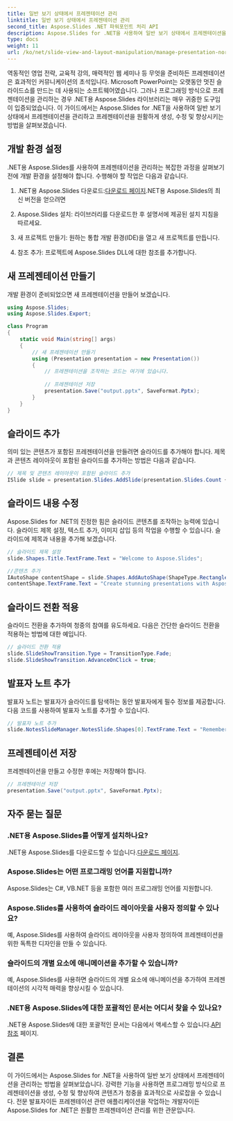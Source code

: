 ```yaml
---
title: 일반 보기 상태에서 프레젠테이션 관리
linktitle: 일반 보기 상태에서 프레젠테이션 관리
second_title: Aspose.Slides .NET 파워포인트 처리 API
description: Aspose.Slides for .NET을 사용하여 일반 보기 상태에서 프레젠테이션을 관리하는 방법을 알아보세요. 단계별 지침과 완전한 소스 코드를 사용하여 프로그래밍 방식으로 프레젠테이션을 생성, 수정 및 향상합니다.
type: docs
weight: 11
url: /ko/net/slide-view-and-layout-manipulation/manage-presentation-normal-view-state/
---
```


역동적인 영업 전략, 교육적 강의, 매력적인 웹 세미나 등 무엇을 준비하든 프레젠테이션은 효과적인 커뮤니케이션의 초석입니다. Microsoft PowerPoint는 오랫동안 멋진 슬라이드쇼를 만드는 데 사용되는 소프트웨어였습니다. 그러나 프로그래밍 방식으로 프레젠테이션을 관리하는 경우 .NET용 Aspose.Slides 라이브러리는 매우 귀중한 도구임이 입증되었습니다. 이 가이드에서는 Aspose.Slides for .NET을 사용하여 일반 보기 상태에서 프레젠테이션을 관리하고 프레젠테이션을 원활하게 생성, 수정 및 향상시키는 방법을 살펴보겠습니다.

   
## 개발 환경 설정

.NET용 Aspose.Slides를 사용하여 프레젠테이션을 관리하는 복잡한 과정을 살펴보기 전에 개발 환경을 설정해야 합니다. 수행해야 할 작업은 다음과 같습니다.

1.  .NET용 Aspose.Slides 다운로드:[다운로드 페이지](https://releases.aspose.com/slides/net/).NET용 Aspose.Slides의 최신 버전을 얻으려면

2. Aspose.Slides 설치: 라이브러리를 다운로드한 후 설명서에 제공된 설치 지침을 따르세요.

3. 새 프로젝트 만들기: 원하는 통합 개발 환경(IDE)을 열고 새 프로젝트를 만듭니다.

4. 참조 추가: 프로젝트에 Aspose.Slides DLL에 대한 참조를 추가합니다.

## 새 프레젠테이션 만들기

개발 환경이 준비되었으면 새 프레젠테이션을 만들어 보겠습니다.

```csharp
using Aspose.Slides;
using Aspose.Slides.Export;

class Program
{
    static void Main(string[] args)
    {
        // 새 프레젠테이션 만들기
        using (Presentation presentation = new Presentation())
        {
            // 프레젠테이션을 조작하는 코드는 여기에 있습니다.
            
            // 프레젠테이션 저장
            presentation.Save("output.pptx", SaveFormat.Pptx);
        }
    }
}
```

## 슬라이드 추가

의미 있는 콘텐츠가 포함된 프레젠테이션을 만들려면 슬라이드를 추가해야 합니다. 제목과 콘텐츠 레이아웃이 포함된 슬라이드를 추가하는 방법은 다음과 같습니다.

```csharp
// 제목 및 콘텐츠 레이아웃이 포함된 슬라이드 추가
ISlide slide = presentation.Slides.AddSlide(presentation.Slides.Count + 1, presentation.SlideMaster.CustomLayouts[LayoutType.TitleAndObject]);
```

## 슬라이드 내용 수정

Aspose.Slides for .NET의 진정한 힘은 슬라이드 콘텐츠를 조작하는 능력에 있습니다. 슬라이드 제목 설정, 텍스트 추가, 이미지 삽입 등의 작업을 수행할 수 있습니다. 슬라이드에 제목과 내용을 추가해 보겠습니다.

```csharp
// 슬라이드 제목 설정
slide.Shapes.Title.TextFrame.Text = "Welcome to Aspose.Slides";

//콘텐츠 추가
IAutoShape contentShape = slide.Shapes.AddAutoShape(ShapeType.Rectangle, 50, 100, 600, 300);
contentShape.TextFrame.Text = "Create stunning presentations with Aspose.Slides!";
```

## 슬라이드 전환 적용

슬라이드 전환을 추가하여 청중의 참여를 유도하세요. 다음은 간단한 슬라이드 전환을 적용하는 방법에 대한 예입니다.

```csharp
// 슬라이드 전환 적용
slide.SlideShowTransition.Type = TransitionType.Fade;
slide.SlideShowTransition.AdvanceOnClick = true;
```

## 발표자 노트 추가

발표자 노트는 발표자가 슬라이드를 탐색하는 동안 발표자에게 필수 정보를 제공합니다. 다음 코드를 사용하여 발표자 노트를 추가할 수 있습니다.

```csharp
// 발표자 노트 추가
slide.NotesSlideManager.NotesSlide.Shapes[0].TextFrame.Text = "Remember to explain the benefits of Aspose.Slides!";
```

## 프레젠테이션 저장

프레젠테이션을 만들고 수정한 후에는 저장해야 합니다.

```csharp
// 프레젠테이션 저장
presentation.Save("output.pptx", SaveFormat.Pptx);
```

## 자주 묻는 질문

### .NET용 Aspose.Slides를 어떻게 설치하나요?

 .NET용 Aspose.Slides를 다운로드할 수 있습니다.[다운로드 페이지](https://releases.aspose.com/slides/net/).

### Aspose.Slides는 어떤 프로그래밍 언어를 지원합니까?

Aspose.Slides는 C#, VB.NET 등을 포함한 여러 프로그래밍 언어를 지원합니다.

### Aspose.Slides를 사용하여 슬라이드 레이아웃을 사용자 정의할 수 있나요?

예, Aspose.Slides를 사용하여 슬라이드 레이아웃을 사용자 정의하여 프레젠테이션을 위한 독특한 디자인을 만들 수 있습니다.

### 슬라이드의 개별 요소에 애니메이션을 추가할 수 있습니까?

예, Aspose.Slides를 사용하면 슬라이드의 개별 요소에 애니메이션을 추가하여 프레젠테이션의 시각적 매력을 향상시킬 수 있습니다.

### .NET용 Aspose.Slides에 대한 포괄적인 문서는 어디서 찾을 수 있나요?

.NET용 Aspose.Slides에 대한 포괄적인 문서는 다음에서 액세스할 수 있습니다.[API 참조](https://reference.aspose.com/slides/net/) 페이지.

## 결론
이 가이드에서는 Aspose.Slides for .NET을 사용하여 일반 보기 상태에서 프레젠테이션을 관리하는 방법을 살펴보았습니다. 강력한 기능을 사용하면 프로그래밍 방식으로 프레젠테이션을 생성, 수정 및 향상하여 콘텐츠가 청중을 효과적으로 사로잡을 수 있습니다. 전문 발표자이든 프레젠테이션 관련 애플리케이션을 작업하는 개발자이든 Aspose.Slides for .NET은 원활한 프레젠테이션 관리를 위한 관문입니다.